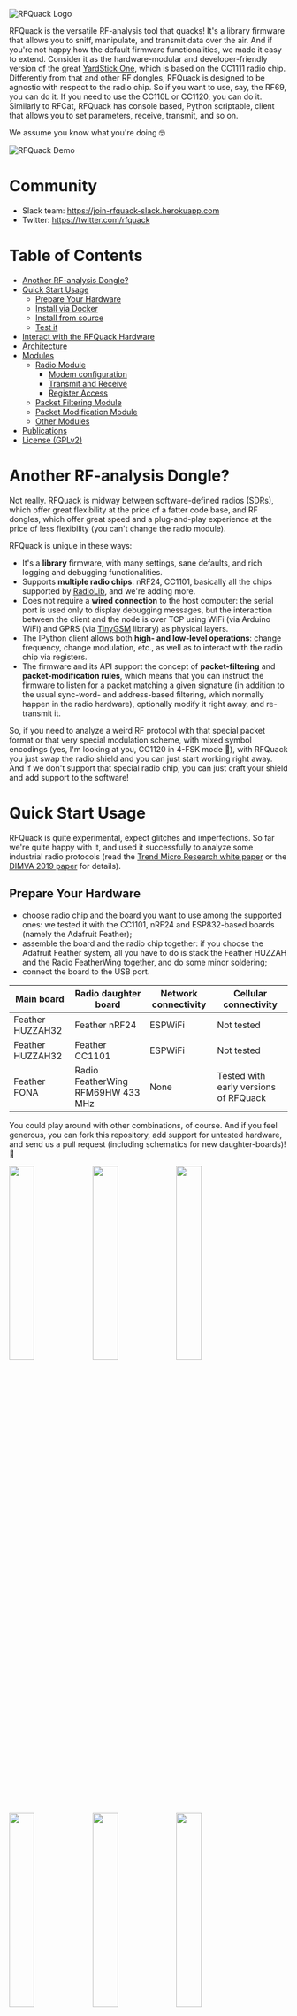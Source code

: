 ![RFQuack Logo](docs/imgs/logo.png)

RFQuack is the versatile RF-analysis tool that quacks! It's a library firmware
that allows you to sniff, manipulate, and transmit data over the air. And if
you're not happy how the default firmware functionalities, we made it easy to
extend. Consider it as the hardware-modular and developer-friendly version of
the great [YardStick One](https://greatscottgadgets.com/yardstickone/), which
is based on the CC1111 radio chip. Differently from that and other RF dongles,
RFQuack is designed to be agnostic with respect to the radio chip. So if you
want to use, say, the RF69, you can do it. If you need to use the CC110L or
CC1120, you can do it. Similarly to RFCat, RFQuack has console based, Python
scriptable, client that allows you to set parameters, receive, transmit, and so
on.

We assume you know what you're doing 🤓

![RFQuack Demo](docs/imgs/rfquack-serial-wifi.gif)

# Community
* Slack team: https://join-rfquack-slack.herokuapp.com
* Twitter: https://twitter.com/rfquack

# Table of Contents
* [Another RF-analysis Dongle?](#another-rf-analysis-dongle)
* [Quick Start Usage](#quick-start-usage)
  * [Prepare Your Hardware](#prepare-your-hardware)
  * [Install via Docker](#install-via-docker)
  * [Install from source](#install-from-source)
  * [Test it](#test-it)
* [Interact with the RFQuack Hardware](#interact-with-the-rfquack-hardware)
* [Architecture](#architecture)
* [Modules](#modules)
  * [Radio Module](#radio-module)
    * [Modem configuration](#modem-configuration)
    * [Transmit and Receive](#transmit-and-receive)
    * [Register Access](#register-access)
  * [Packet Filtering Module](#packet-filtering-module)
  * [Packet Modification Module](#packet-modification-module)
  * [Other Modules](#other-modules)
* [Publications](#publications)
* [License (GPLv2)](#license)

# Another RF-analysis Dongle?
Not really. RFQuack is midway between software-defined radios (SDRs), which offer great
flexibility at the price of a fatter code base, and RF dongles, which offer
great speed and a plug-and-play experience at the price of less flexibility
(you can't change the radio module).

RFQuack is unique in these ways:

* It's a **library** firmware, with many settings, sane defaults, and rich logging and debugging functionalities.
* Supports **multiple radio chips**: nRF24, CC1101, basically all the chips supported by [RadioLib](https://github.com/jgromes/RadioLib), and we're adding more.
* Does not require a **wired connection** to the host computer: the serial port is used only to display debugging messages, but the interaction between the client and the node is over TCP using WiFi (via Arduino WiFi) and GPRS (via [TinyGSM](https://github.com/vshymanskyy/TinyGSM) library) as physical layers.
* The IPython client allows both **high- and low-level operations**: change frequency, change modulation, etc., as well as to interact with the radio chip via registers.
* The firmware and its API support the concept of **packet-filtering** and **packet-modification rules**, which means that you can instruct the firmware to listen for a packet matching a given signature (in addition to the usual sync-word- and address-based filtering, which normally happen in the radio hardware), optionally modify it right away, and re-transmit it.

So, if you need to analyze a weird RF protocol with that special packet format
or that very special modulation scheme, with mixed symbol encodings (yes, I'm
looking at you, CC1120 in 4-FSK mode 🤬), with RFQuack you just swap the radio
shield and you can just start working right away. And if we don't support that
special radio chip, you can just craft your shield and add support to the software!

# Quick Start Usage
RFQuack is quite experimental, expect glitches and imperfections. So far we're quite happy with it, and used it successfully to analyze some industrial radio protocols (read the [Trend Micro Research white paper](https://www.trendmicro.com/vinfo/us/security/news/vulnerabilities-and-exploits/attacks-against-industrial-machines-via-vulnerable-radio-remote-controllers-security-analysis-and-recommendations) or the [DIMVA 2019 paper](https://www.dimva2019.org) for details).

## Prepare Your Hardware
* choose radio chip and the board you want to use among the supported ones: we tested it with the CC1101, nRF24 and ESP832-based boards (namely the Adafruit Feather);
* assemble the board and the radio chip together: if you choose the Adafruit Feather system, all you have to do is stack the Feather HUZZAH and the Radio FeatherWing together, and do some minor soldering;
* connect the board to the USB port.

| **Main board** | **Radio daughter board** | **Network connectivity** | **Cellular connectivity** |
|----------------|-------------------------------------|----------------------|-----------------------|
| Feather HUZZAH32 | Feather nRF24 | ESPWiFi | Not tested |
| Feather HUZZAH32 | Feather CC1101 | ESPWiFi | Not tested |
| Feather FONA | Radio FeatherWing RFM69HW 433 MHz | None | Tested with early versions of RFQuack |

You could play around with other combinations, of course. And if you feel generous, you can fork this repository, add support for untested hardware, and send us a pull request (including schematics for new daughter-boards)! 👏

<img src="docs/imgs/base.jpg" width="30%" /><img src="docs/imgs/mcu-huzzah32.jpg" width="30%" /><img src="docs/imgs/mcu-huzzah32-cc1101-433.jpg" width="30%" /><img src="docs/imgs/mcu-huzza32-433-868.jpg" width="30%" /><img src="docs/imgs/mcu-teensy-cc1101-433.jpg" width="30%" /><img src="docs/imgs/mcu-teensy-rf24-cc1101.jpg" width="30%" /><img src="docs/imgs/mcu-teensy-cc1120-cc1101.jpg" width="30%" /><img src="docs/imgs/battery.jpg" width="30%" />

## Install via Docker
The quickest way to get started is by mean of our Docker image. It will automatically build and upload the code to any supported board.
* Make sur you have [Docker](https://docs.docker.com/get-started/) installed.
* Run the docker container, it'll upload RFQuack to any connected board. Use the cheat sheet and look for your configuration:

| **Command**    | **Description**           |
|----------------|---------------------------|
|`docker run --device=/dev/ttyUSB0:/board -e BOARD=HUZZAH32 -e RADIOA=CC1101 -e RADIOA_CS=2 -e RADIOA_IRQ=5 --rm -it rfquack/rfquack` | Uploads RFQuack to an `Adafruit HUZZAH32` (`/dev/ttyUSB0`), connected to a `CC1101` (`Chip Select` on PIN2, `GDO0` on PIN5) |
|`docker run --device=/dev/ttyUSB0:/board -e BOARD=HUZZAH32 -e RADIOA=nRF24  -e RADIOA_CS=5 -e RADIOA_IRQ=4 -e RADIOA_CE=2 --rm -it rfquack/rfquack` | Uploads RFQuack to an `Adafruit HUZZAH32` (`/dev/ttyUSB0`), connected to a `nRF24` (`Chip Select` on PIN5, `IRQ` on PIN4, `Chip Enable` on PIN2) |

   Please, change the CS, IRQ and CE pins according to your wiring. ([More about container's variables](#docker-container))
* Done :smile: RFQuack is installed on your hardware and reachable via *serial*. It's time to [test it!](#test-it)

## Install from Source
RFQuack comes in the form of a firmware *library*, which means that you need to write your own "main" to define a minimum set of parameters. Don't worry, there's not much to write in there, and we provide a [few working examples](https://github.com/trendmicro/RFQuack/tree/RadioLib/examples).

* Checkout this repository: `git clone https://github.com/trendmicro/RFQuack.git`
* Make sure you have `platformio` and `protoc` installed.
* Install `Nanopb 0.3.9.2` using `platformio lib -g install git+https://github.com/nanopb/nanopb.git#0.3.9.2`
* Enter the main directory: `cd RFQuack`
* Generate protobuf implementations: `make proto`
* Install the RFQuack library via `platformio lib -g install file://./` (if you want to install it globally)

  **NOTE** Platformio will *copy* the library to its internal storage. Any change to sources will not be reflected.
* To talk to your RFQuack dongle, you have two options:
  * **MQTT Transport (and hardware serial console):** install or have access to an MQTT broker (Mosquitto is just perfect for this):
    * PROs:
      * you don't need cables (hint: your RFQuack hardware can be battery powered)
      * if you want to connect the RFQuack hardware to your computer, you get a free (hardware) serial console for monitoring on the USB port
    * CONs:
      * you need network connectivity (WiFi or cellular)
      * there's latency
  * **Hardware Serial Transport (and software serial console):** connect the dongle via USB
    * PROs:
      * there's little latency
      * you don't need to rely on network stability
    * CONs:
      * if you want full monitoring and debugging capabilities, you'll need to hookup a UART cable to the RFQuack hardware (by default, a software serial device is used, and will write on pins 16, 12 (RX, TX); this can be changed by defining `RFQUACK_LOG_SS_RX_PIN` and `RFQUACK_LOG_SS_TX_PIN` before `#include <rfquack.h>`)
      * your range is limited by the length of your USB cable (you don't say! 😮)
* configure the firmware: best if you use one of the proposed examples.

## Test it
* If you choose the *MQTT* transport (instead of the *serial* one), fire up the MQTT broker (hint: use `mosquitto -v` so you'll see debug messages).
* you should now see something like this (if it's not 100% the same, and if you get garbled output at the beginning, it's OK)

```
$ platformio device monitor --baud 115200 --port <YOUR SERIAL MONITOR PORT>

{$␀lܟ|␀�$�|␂␌␄␌�␄l�␄c<��b��'o�␀d��l`␃�␛␓no␌d`␃␇␃o;���o␌␄#␌�␇l␇s��g␄␌c␄�␏d�␛l

rst:0x1 (POWERON_RESET),boot:0x17 (SPI_FAST_FLASH_BOOT)
configsip: 0, SPIWP:0xee
clk_drv:0x00,q_drv:0x00,d_drv:0x00,cs0_drv:0x00,hd_drv:0x00,wp_drv:0x00
mode:DIO, clock div:2
load:0x3fff0018,len:4
load:0x3fff001c,len:1044
load:0x40078000,len:8896
load:0x40080400,len:5828
entry 0x400806ac
[RFQK]        138 T: Standalone mode network setup: done!
[R�␀␀␀␀␀␀␀␀␀␀␀␀␀␀␀␀␀␀␀␀␀␀␀␀␀␀␀␀␀␀␀␀␀␀␀␀␀␀␀␀␀␀␀␀␀␀␀␀␀␀␀␀␀␀␀␀␀␀␀␀␀␀␀␀␀␀␀␀␀␀␀␀␀␀␀␀␀␀␀␀␀␀␀␀␀[RFQK]        464 T: Serial transport connected
[RFQK]        565 T: Serial transport connected
[RFQK]        876 T: Module 'frequency_scanner' registered.
[RFQK]        876 T: Module 'mouse_jack' registered.
[RFQK]        876 T: Module 'packet_filter' registered.
[RFQK]        879 T: Module 'packet_modification' registered.
[RFQK]        885 T: Module 'packet_repeater' registered.
[RFQK]        890 T: Module 'roll_jam' registered.
[RFQK]        894 T: Module 'radioA' registered.
[RFQK]        898 T: Setup is over.
[RFQK]        912 T: Starting main loop.
```

Conversely if you get something like:

```
[RFQK]        138 T: Standalone mode network setup: done!
[R␆␀␀␀␀␀␀␀␀␀␀␀␀␀␀␀␀␀␀␀␀␀␀␀␀␀␀␀␀␀␀␀␀␀␀␀␀␀␀␀␀␀␀␀␀␀␀␀␀␀␀␀␀␀␀␀␀␀␀␀␀␀␀␀␀␀␀␀␀␀␀␀␀␀␀␀␀␀␀␀␀␀␀␀␀␀[RFQK]        465 T: Serial transport connected
[RFQK]        565 T: Serial transport connected
[RFQK]        767 E: Unable to initialize radio, got code -16
[RFQK]        767 T: Something went wrong, check your wiring.
```

This is probably due to a faulty wiring, check your connections and the pin you configured as `CS`.


# Interact with the RFQuack Hardware
Now you can use RFQuack via the IPython shell. We highly recommend tmux to keep an eye on the output log.

You need to install the [RFQuack CLI package](https://github.com/rfquack/RFQuack-cli). For the sake of simplicity we'll run it through Docker:

```bash
$ docker run --rm -it rfquack/cli --help
Usage: rfquack [OPTIONS] COMMAND [ARGS]...

Options:
  -l, --loglevel [CRITICAL|ERROR|WARNING|INFO|DEBUG|NOTSET]
  -h, --help                      Show this message and exit.

Commands:
  mqtt  RFQuack client with MQTT transport.
  tty   RFQuack client with serial transport.
```

```bash
$  docker run --rm -it rfquack/cli mqtt --help
Usage: rfquack mqtt [OPTIONS]

  RFQuack client with MQTT transport. Assumes one dongle per MQTT broker.

Options:
  -i, --client_id TEXT
  -H, --host TEXT
  -P, --port INTEGER
  -u, --username TEXT
  -p, --password TEXT
  -h, --help            Show this message and exit.
```

```bash
$ docker run --rm -it rfquack/cli tty --help
Usage: rfquack tty [OPTIONS]

  RFQuack client with serial transport.

Options:
  -b, --baudrate INTEGER
  -s, --bytesize INTEGER
  -p, --parity [M|S|E|O|N]
  -S, --stopbits [1|1.5|2]
  -t, --timeout INTEGER
  -P, --port TEXT           [required]
  --help                    Show this message and exit.
```

More concretely:

```bash
$ docker run --device /dev/ttyUSB0 --rm -it rfquack/cli tty -P /dev/ttyUSB0
2019-04-10 18:04:31 local RFQuack[20877] INFO Transport initialized
2019-04-10 18:04:31 local RFQuack[20877] INFO Transport pipe initialized (QoS = 2): mid = 2

...

RFQuack(/dev/ttyUSB0, 115200,8,N,1)> q.radioA.set_modem_config(modulation="OOK", carrierFreq=434.437)

result = 0
message = 2 changes applied and 0 failed.

RFQuack(/dev/ttyUSB0, 115200,8,N,1)> q.radioA.rx()

result = 0
message =
...

```

At this point you're good to go from here!

![RFQuack Console](docs/imgs/console1.png)
![RFQuack Console](docs/imgs/console2.png)

# Architecture

![RFQuack Architecture](docs/imgs/RFQuack%20Architecture.png)

RFQuack has a modular software and hardware architecture comprising:

* a radio chip (usually within a module)
* a micro-controller unit (MCU)
* an optional network adapter (cellular or WiFi)

The communication layers are organized as follows:

* The Python client encodes the message for RFQuack with Protobuf (via [nanopb](https://github.com/nanopb/nanopb)): this ensures data-type consistency across firmware (written in C) and client (written in Python), light data validation, and consistent development experience.
* The serialized messages are transported over MQTT (which allows multi-node and multi-client scenarios) or serial (when you need minimal latency).
* The connectivity layer is just a thin abstraction over various cellular modems and the Arduino/ESP WiFi (or simply serial).
* The message is decoded and handled by a software [module](#modules)

# Modules
RFQuack's functionalities are built as pluggable modules, developed on top of a generic API.
When you fire up the Python shell, you can interact with the connected dongle through the `q` object; try auto-completion *(tab is your friend)* and discover each loaded module.

Each module has a built-in, super handy, helper function:
```python
RFQuack(/dev/ttyUSB0, 115200,8,N,1)> q.frequency_scanner.help()  

Helper for 'frequency_scanner' module:
> q.frequency_scanner.freq_step
Accepts: rfquack_FloatValue
Frequency step in Mhz (default: 1)

> q.frequency_scanner.start()
Accepts: rfquack_VoidValue
Starts frequency scan

...
```

For sure, you already understood how it works:
* `q.frequency_scanner.freq_step` is a `float` property; you are free to **get** it:
```python
RFQuack(/dev/ttyUSB0, 115200,8,N,1)> q.frequency_scanner.freq_step
value = 1.0
```

or **set** it:


```python
RFQuack(/dev/ttyUSB0, 115200,8,N,1)> q.frequency_scanner.freq_step = 5.0
result = 0
message =
```

* While `q.frequency_scanner.start()` is a `function(void)` :
```python
RFQuack(/dev/ttyUSB0, 115200,8,N,1)> q.frequency_scanner.start()
result = 0
message = Nothing detected
```

That's all :smile:

If unsure which parameters a function/property can take please check the `src/rfquack.proto` protocol definition. Since we're using reflection, IPython can't offer completion here (if you know a way to have completion on dynamic attributes, please let us know!).

In the following, we explore the main functionalities of each - built in - module through some examples.

## Radio Module
Each connected radio will pop up as a module, progressively named after `radioA`, `radioB`, `radioC`, `radioD`, `radioE`.

RFQuack's radio sub-system is based on [RadioLib](https://github.com/jgromes/RadioLib), so for most aspects you can refer to the RadioLib documentation. (yep, even for error codes :smile:)

### Modem Configuration
Not all radio modules support modem configuration. Sub-gigahertz modems usually do. The `q.radioA.set_modem_config()` function takes as argument a `rfquack_ModemConfig`, which is built of the following - optional - parameters:

* `carrierFreq`: this is the carrier frequency, easy; make sure you comply to the radio module you chosen.
* `txPower`: control the transmission power; set them wisely and make sure to follow the laws that apply to your country.
* `preambleLen`: control the length of the radio's preamble.
* `syncWords`: sync-word matching is a basic functionality of most packet-radio modules, which allow to efficiently filter packets that match the sync words and just ignore the rest, in order to keep the radio chip and the MCU busy only when an expected packet is received; depending on the radio module, the sync words can be set to zero (promiscuous mode) or up to a certain number of octects (e.g., 4); in promiscuous mode, the radio and MCU will be *very* busy, because they will pick up *everything*, including noise.
* `isPromiscuous`: handy way to automatically set neat parameters and enter a fully *promiscuous* mode: sets syncword, disable crc filtering, disables automatic acknowledges, ...
* `modulation`: this is the carrier modulation (ASK, OOK, FSK, GSK ...); make sure you comply to the radio module you chosen.
* `useCRC`: whatever to enable or disable CRC filtering.
* `bitRate`: this is the symbol bitrate (in kbps); make sure you comply to the radio module you chosen.
* `rxBandwidth`: Sets receiver bandwidth (in kHz); make sure you comply to the radio module you chosen.

Usage example (on a `CC1101` radio):

```python
RFQuack(/dev/ttyUSB0, 115200,8,N,1)> q.radioA.set_modem_config(modulation="OOK",
                                                              carrierFreq=434.437,
                                                              bitRate=3.41296,
                                                              useCRC=False,
                                                              syncWords=b"\x99\x9A",
                                                              rxBandwidth=58)
result = 0
message = 6 changes applied and 0 failed.
```

It's not over :stuck_out_tongue:

Usually, radios receive and transmit *packets*. You can set the radio to expect a *fixed length* packet or, if it's supported, you can ask the radio to look for the packet length in the payload itself. All of this can be done using the `set_packet_len` function.

Usage example (on a `CC1101` radio):

```python
RFQuack(/dev/ttyUSB0, 115200,8,N,1)> q.radioA.set_packet_len(isFixedPacketLen=True, packetLen=102) # Sets len to 102 bytes.
result = 0
message =
```

### Transmit and Receive
The `tx()`, `rx()`, `idle()` functions are self-explanatory: they set the module in transmit, receive and idle mode, respectively. To actually transmit data, you can use `send(data=b"\xAA\xBB")`, where data must be a list of raw octect values; there's a limit in the length, which is imposed by the radio module, so make sure you check the documentation.

```python
RFQuack(/dev/ttyUSB0, 115200,8,N,1)> q.radioA.tx() # Enters TX mode.
result = 0
message =

RFQuack(/dev/ttyUSB0, 115200,8,N,1)> q.radioA.send(data=bytes.fromhex("555555d42d"))
result = 0
message =
```

By default, a packet is transmitted only once. If you want to repeat it, just set `repetitions` to whatever you want, and RFQuack will repeat the transmission as fast as possible (bound by the MCU clock, of course).

### Register Access
While RadioLib has gone very far in abstracting the interaction with the radio,

Some radio chips are really "unique," so to speak. In these cases, the only option is to grab a large cup of your favorite beverage, read through the datasheet, read again, again, and again.

Once you understand enough of how the radio works at the low level, you want to get-set registers in order to use it. In principle, you can do pretty much everything via registers.

RFQuack is meant to be as generic as possible. What's not directly abstracted within a module can be accomplished by setting the registers via the `set_register` and `get_register` function.

Usage example: retrieve the content of register `0x02`
```python
RFQuack(/dev/ttyUSB0, 115200,8,N,1)> q.radioA.get_register(int("0x02",16))  
address = 2
value = 3
0x02 = 0b00000011 (0x03, 3)
```

Or alter it:
```python
RFQuack(/dev/ttyUSB0, 115200,8,N,1)> q.radioA.set_register(address=int("0x02",16), value=int("0xFF",16))  
result = 0
message =
```
Recall that Python lets you do nice things like `q.radioA.set_register(address=int("0x02",16), value=0x01001100)` so you don't have to do any conversions.

Note that every call to `set_modem_config()` will **alter the modem state, including several registers** to their default values (according to the datasheet). Also, many radio chips need to be in an "idle" state while setting certain registers. Please check the datasheet and use `idle()` before setting registers to be on the safe side. Last, be wise and double check that the values you set are actually there, using `get_register` after each `set_register`.

We noticed some timing issues with some radio chips. So, allow a small delay if you're setting many registers in a row (e.g., `for addr, value in regs: q.radioA.set_register(address=addr, value=value); time.sleep(0.2)`).


## Packet Filtering Module
One of the main reasons why we created RFQuack is that we wanted to automate certain tasks in a flexible and fast way. For instance, we were building a PoC for a vulnerability in a radio protocol that, with a change in two bytes of the payload, the vulnerable receiver would execute another command. So, all we had to do was: stay in RX mode, wait for a packet matching a pattern, alter it, and re-transmit it.

Most of this could be done with an SDR or with a RF-dongle and RFCat, but in both cases you'd have to "pay" the round-trip time from the radio, to the client, and back. For certain protocols, this timing is not acceptable. RFQuack's firmware implements this functionality natively, and exposes a simple API to configure packet filtering and manipulation.

**Important:** filtering and patterns are applied past any filtering performed by the radio (e.g., based on sync words, address, CRC, RSSI, LQI). If you want to consider any packet, including noise, you'll have to disable these low-level filters enabling *promiscuous mode*)

* `q.packet_filter.add(pattern="", negateRule=bool)` takes two parameters: a regular-expression pattern complying with the [tiny-regex-c](https://github.com/kokke/tiny-regex-c) library (most common patterns are supported); adding a pattern means that RFQuack will discard any payload not matching that regex (or matching it, using `negateRule`); you can add multiple filters, they'll be applied one next the other (AND logic).
* `q.packet_filter.reset()` will delete any stored filtering rule.
* `q.packet_filter.dump()` will dump to CLI any stored rule.
* `q.packet_filter.enabled` boolean that controls whatever the module is enabled, **do not forget to set it!**


**NOTE** Packet's payload will be treated as a hex string.

Example:
```python
RFQuack(/dev/ttyDUMMY, 115200,8,N,1)> q.packet_filter.add(
                                                        pattern="^aaaaaaaaaa999aa56a", # Accept only packets starting this way.
                                                        negateRule=False
                                                        )
result = 0
message = Rule added, there is 1 filtering rule.

RFQuack(/dev/ttyDUMMY, 115200,8,N,1)> q.packet_filter.enabled = True # Do not forget to enable the module!
result = 0
message =
```

## Packet Modification Module
RFQuacks has a powerful packet modification tool box:

 * `q.packet_modification.add()` takes several parameters:
    * `position` (number, optional) indicates the position in the payload that will be modified (e.g., 3rd byte);
    * `content` (byte, optional) indicates the content that will be modified (e.g., all octects which value is `'A'`);
    * `pattern` (optional) same as for the filter: only packets matching the pattern will be modified; if no pattern is specified, all packets will be modified.
    * `operation` (enum) is the action to be performed, available operations are:
      * (AND, OR, XOR, NOT, SLEFT, SRIGHT) + `operand` field.
      * (PREPEND, APPEND, INSERT) + `payload` field.
      * NOT.
    * `operand` (byte) is the "right" value for the operations that need it *(AND, OR, XOR, NOT, SLEFT, SRIGHT)*.
    * `payload` (byte) is the "payload" value for the operations that need it *(PREPEND, APPEND, INSERT)*.
    * `pattern` (string) a regular-expression pattern complying with the [tiny-regex-c](https://github.com/kokke/tiny-regex-c), to restrict modifications to matching packets only.
 * `q.packet_modification.reset()` will delete any stored rule.
 * `q.packet_modification.dump()` will dump to CLI any stored rule.
 * `q.packet_modification.auto_shift` (boolean), if enabled the module will automatically left shifts packets matching `^5555` to get `^aaaa` packets.
 * `q.packet_modification.enabled` (boolean), controls whatever the module is enabled, **do not forget to set it!**


**Example:** Let's say that you want to invert byte 3 of all packets that end with `'XYZ'` and XOR with `0x44` all bytes which value is `'A'` (and in position 5) of all packets that start with `'AAA'`. And you want to ignore any packet that do not contain at least 3 digits in their payload. You're going to need two modifications and one filter:

```python
In [72]: q.packet_filter.add(
    pattern="[0-9]{3,}"  # ignore packets not containing at least 3 digits
)

# ...

In [73]: q.packet_modification.add(
    pattern="XYZ$"  # for all packets that end in "XYZ"
    position=3,     # at position 3
    operation=4     # apply a NOT of whatever value is there
                    # (no operand needed)
)

# ...

In [74]: q.packet_modification.add(
    pattern="^AAA"  # for all packets that start with "AAA"
    content=0x42,   # for all octects which value equals A
    position=5,     # and at position 5
    operation=3     # XOR the value with the operand
    operand=0x44
)

In [76]: q.packet_filter.enabled = True # enable packet filtering
In [77]: q.packet_modification.enabled = True # enable packet manipulation
```

**Example:** Let's say you are capturing packets by mean of a specific syncword filter; the radio will *consume* the preamble and the specified syncword to recognize the packet and, consequently, sends you the remaining payload.
You are not happy with this and want to *prepend* the consumed part. Well, nothing easier:

```python
In [78]: q.packet_modification.add(
    operation="PREPEND",                      # Select prepend action
    payload=bytes.fromhex("aaaaaaaaaae5e5")   # Prepend the consumed preamble and the syncword (\xE5\xE5)
   )
In [79]: q.packet_modification.enabled = True # enable packet manipulation
```


## Other Modules
There are few other built-in modules, you may check their documentation by typing `q.moduleName.help()` in the CLI.
* **Frequency Scanner Module** : Useful module to perform frequency scanning in a range of frequencies.
* **Mouse Jack Module** : Module implementing [mouse jack](https://github.com/insecurityofthings/uC_mousejack)
* **Packet Repeater Module** Useful to repeat a packet (maybe after Packet Filtering and Modification :stuck_out_tongue_winking_eye:)
* **Roll Jam Module**: Module implementing Samy Kamkar's roll jam.
* **You Own Module**: It's super easy to create a module! Please check `src/modules/README.md` and create your own. (Do not forget to send a PR!)

Looking at the full picture, here's the full journey of a packet within RFQuack.

![RFQuack Full Architecture](docs/imgs/RFQuack%20Full%20Architecture.png)

## Frequency Synthesizer Calibration
Recall that radio chips may have internal calibration routines (manual or
automatic) for the frequency synthesizer, which outcome may vary slightly.
Temperature is another factor that may slightly influence the actual carrier
frequency. In lack of a stable and reliable reference point, we suggest to set
the registers so as to get as close as possible to your target frequency (e.g.,
aided by a spectrogram), and then nudge around until matched.

## Docker container
RFQuack's docker container automatically builds the firmware for you, more information about it's variables:

### General configuration
Remember that RFQuack can be reached via WiFi or Serial,

| Variable                | Description                                                           | Required |
|-------------------------|-----------------------------------------------------------------------|----------|
| `BOARD`                 | Supported target identifier, (`ESP32`, `HUZZAH32` *default*)          | No       |
| `RFQUACK_UNIQ_ID`       | Unique identifier for this node, Defaults to `RFQUACK`                | No       |
| `SERIAL_BAUD_RATE`      | Defaults to `115200`                                                  | No       |
| `USE_MQTT`              | Disables Serial transport and enables the MQTT one.                   | No       |
| `WIFI_SSID`             | WiFI SSID.                                                            | Yes, if `USE_MQTT` |
| `WIFI_PASS`             | WiFI Password.                                                        | Yes, if `USE_MQTT` |
| `MQTT_BROKER`           | MQTT Broker host                                                      | Yes, if `USE_MQTT` |

### Radio configuration
RFQuack supports up to *5 radios*; **you must configure - at least - RadioA**:

| Variable      | Description                                                           | Required |
|---------------|-----------------------------------------------------------------------|----------|
| `RADIOX`      | Chosen modem for RadioX: (options: `CC1101`, `nRF24` _case sensitive_)| Yes, if `RADIOA`     |
| `RADIOX_CS`   | SPI `Chip Select` pin for RadioX                                      | No      |
| `RADIOX_IRQ`  | Interrupt pin for RadioX. It's labeled `IRQ` on `nRF24` modules, or `GDO0` on `CC1101` ones | No      |
| `RADIOX_CE`   | `Chip Enable` pin for RadioX (needed only for `nRF24` radios)         | No      |



# License
Copyright (C) 2019 Trend Micro Incorporated.

This program is free software; you can redistribute it and/or modify it under
the terms of the GNU General Public License as published by the Free Software
Foundation; either version 2 of the License, or (at your option) any later
version.

This program is distributed in the hope that it will be useful, but WITHOUT ANY
WARRANTY; without even the implied warranty of MERCHANTABILITY or FITNESS FOR A
PARTICULAR PURPOSE.  See the GNU General Public License for more details.

You should have received a copy of the GNU General Public License along with
this program; if not, write to the Free Software Foundation, Inc., 51 Franklin
Street, Fifth Floor, Boston, MA  02110-1301, USA.

# Publications
If you use RFQuack and find it useful, we'd appreciate if you cite at least one of the following resources:

* **RFQuack: The Rf-Analysis Tool That Quacks**, HITB Amory, Amsterdam, May 9, 2019 [[PDF](https://github.com/phretor/publications/raw/master/files/talks/maggi_rfquack_talk_2019.pdf)]
*  **A Security Evaluation of Industrial Radio Remote Controllers**, Federico Maggi, Marco Balduzzi, Jonathan Andersson, Philippe Lin, Stephen Hilt, Akira Urano, and Rainer Vosseler. Proceedings of the 16th International Conference on Detection of Intrusions and Malware, and Vulnerability Assessment (DIMVA). Gothenburg, Sweden, June 19, 2019 [[PDF](https://github.com/phretor/publications/raw/master/files/papers/conference-papers/maggi_industrialradios_2019.pdf)]
* **A Security Analysis of Radio Remote Controllers for Industrial Applications**,
Jonathan Andersson, Marco Balduzzi, Stephen Hilt, Philippe Lin, Federico Maggi, Akira Urano, and Rainer Vosseler., Trend Micro, Inc. Trend Micro Research, January 15, 2019 [[PDF](https://documents.trendmicro.com/assets/white_papers/wp-a-security-analysis-of-radio-remote-controllers.pdf)]

# Disclaimer
RFQuack is a research tool intended to analyze radio-frequency (RF) signals via
software, with native hardware support. It is not intended for malicious or
offensive purposes.

